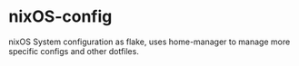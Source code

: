 # nixOS-config
nixOS System configuration as flake, uses home-manager to manage more specific configs and other dotfiles.
